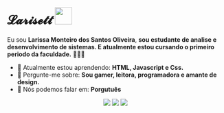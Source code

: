# 𝓛𝓪𝓻𝓲𝓼𝓮𝓽𝓽 <img src="https://media.tenor.com/8QO0Qk29p28AAAAM/sett-berrinche.gif" width="40px">

Eu sou <strong>Larissa Monteiro dos Santos Oliveira</strong>, <strong>sou estudante de analise e desenvolvimento de sistemas.
E atualmente estou cursando o primeiro periodo da faculdade.</strong> 👨🏻‍💻 

- 🚀 Atualmente estou aprendendo: <strong>HTML, Javascript e Css.</strong> 
- 💬 Pergunte-me sobre: <strong>Sou gamer, leitora, programadora e amante de design.</strong>
- 📣 Nós podemos falar em: <strong>Porgutuês</strong>

<div align="center">

  <a href="larissa.monteiro.oliveira@gmail.com" alt="Gmail">
    <img src="https://img.shields.io/badge/-Gmail-FF0000?style=flat-square&labelColor=FF0000&logo=gmail&logoColor=white&link"/></a>

  <a href="#" alt="Linkedin">
    <img src="https://img.shields.io/badge/-Linkedin-0e76a8?style=flat-square&logo=Linkedin&logoColor=white&link"/></a>

  <a href="https://www.instagram.com/larimonte0106?igsh=aXd6YXZxeWgxeDF5&utm_source=qr" alt="Instagram">
    <img src="https://img.shields.io/badge/-Instagram-DF0174?style=flat-square&labelColor=DF0174&logo=instagram&logoColor=white&link"/></a>

</div>
